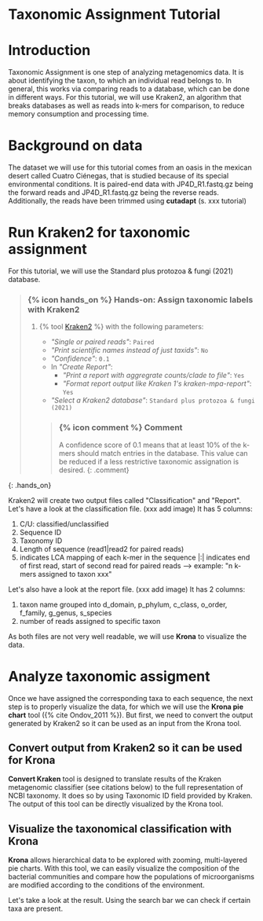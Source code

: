 # Taxonomic Assignment Tutorial
# Introduction

Taxonomic Assignment is one step of analyzing metagenomics data. It is about identifying the taxon, to which an individual read belongs to. In general, this works via comparing reads to a database, which can be done in different ways. For this tutorial, we will use Kraken2, an algorithm that breaks databases as well as reads into k-mers for comparison, to reduce memory consumption and processing time. 

# Background on data

The dataset we will use for this tutorial comes from an oasis in the mexican desert called Cuatro Ciénegas, that is studied because of its special environmental conditions. It is paired-end data with JP4D_R1.fastq.gz being the forward reads and JP4D_R1.fastq.gz being the reverse reads. Additionally, the reads have been trimmed using __cutadapt__ (s. xxx tutorial)

# Run Kraken2 for taxonomic assignment
 
For this tutorial, we will use the Standard plus protozoa & fungi (2021) database.


> ### {% icon hands_on %} Hands-on: Assign taxonomic labels with Kraken2
>
> 1. {% tool [Kraken2](toolshed.g2.bx.psu.edu/repos/iuc/kraken2/kraken2/2.0.8_beta+galaxy0) %} with the following parameters:
>    - *"Single or paired reads"*: `Paired`
>    - *"Print scientific names instead of just taxids"*: `No`
>    - *"Confidence"*: `0.1`
>    - In *"Create Report"*:
>        - *"Print a report with aggregrate counts/clade to file"*: `Yes`
>        - *"Format report output like Kraken 1's kraken-mpa-report"*: `Yes`
>    - *"Select a Kraken2 database"*: `Standard plus protozoa & fungi (2021)`
>
>    > ### {% icon comment %} Comment
>    >
>    > A confidence score of 0.1 means that at least 10% of the k-mers should match entries in the database. This value can be reduced if a less restrictive taxonomic assignation is desired.
>    {: .comment}
>
{: .hands_on}


Kraken2 will create two output files called "Classification" and "Report". Let's have a look at the classification file. (xxx add image) It has 5 columns:
1. C/U: classified/unclassified
2. Sequence ID
3. Taxonomy ID
4. Length of sequence (read1|read2 for paired reads)
5. indicates LCA mapping of each k-mer in the sequence |:| indicates end of first read, start of second read for paired reads --> example: "n k-mers assigned to taxon xxx"

Let's also have a look at the report file. (xxx add image) It has 2 columns:
1. taxon name grouped into d_domain, p_phylum, c_class, o_order, f_family, g_genus, s_species
2. number of reads assigned to specific taxon

As both files are not very well readable, we will use __Krona__ to visualize the data.

# Analyze taxonomic assigment
 
Once we have assigned the corresponding taxa to each sequence, the next step is to properly visualize the data, for which we will use the __Krona pie chart__ tool ({% cite Ondov_2011 %}). But first, we need to convert the output generated by Kraken2 so it can be used as an input from the Krona tool. 
 
## Convert output from Kraken2 so it can be used for Krona
 
__Convert Kraken__ tool is designed to translate results of the Kraken metagenomic classifier (see citations below) to the full representation of NCBI taxonomy. It does so by using Taxonomic ID field provided by Kraken. The output of this tool can be directly visualized by the Krona tool.

## Visualize the taxonomical classification with Krona
 
__Krona__ allows hierarchical data to be explored with zooming, multi-layered pie charts. With this tool, we can easily visualize the composition of the bacterial communities and compare how the populations of microorganisms are modified according to the conditions of the environment.
 

Let's take a look at the result. Using the search bar we can check if certain taxa are present.
